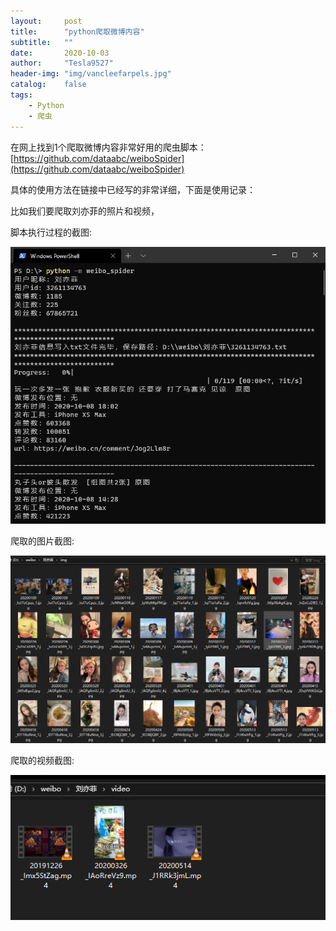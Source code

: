 ```yaml
---
layout:     post
title:      "python爬取微博内容"
subtitle:   ""
date:       2020-10-03
author:     "Tesla9527"
header-img: "img/vancleefarpels.jpg"
catalog:    false
tags:
    - Python
    - 爬虫
---
```


在网上找到1个爬取微博内容非常好用的爬虫脚本：
[https://github.com/dataabc/weiboSpider](https://github.com/dataabc/weiboSpider)

具体的使用方法在链接中已经写的非常详细，下面是使用记录：

比如我们要爬取刘亦菲的照片和视频，

脚本执行过程的截图:

![img](/img/in-post/python-weibo-spider/1.png)

爬取的图片截图:

![img](/img/in-post/python-weibo-spider/2.png)

爬取的视频截图:

![img](/img/in-post/python-weibo-spider/3.png)


